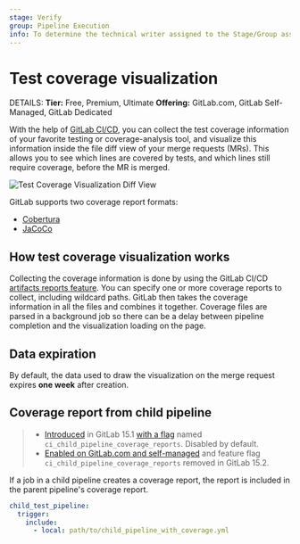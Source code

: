 ```yaml
---
stage: Verify
group: Pipeline Execution
info: To determine the technical writer assigned to the Stage/Group associated with this page, see https://handbook.gitlab.com/handbook/product/ux/technical-writing/#assignments
---
```


# Test coverage visualization

DETAILS:
**Tier:** Free, Premium, Ultimate
**Offering:** GitLab.com, GitLab Self-Managed, GitLab Dedicated

With the help of [GitLab CI/CD](../../index.md), you can collect the test
coverage information of your favorite testing or coverage-analysis tool, and visualize
this information inside the file diff view of your merge requests (MRs). This allows you
to see which lines are covered by tests, and which lines still require coverage, before the
MR is merged.

![Test Coverage Visualization Diff View](../img/test_coverage_visualization_v12_9.png)

GitLab supports two coverage report formats:

- [Cobertura](cobertura.md)
- [JaCoCo](jacoco.md)

## How test coverage visualization works

Collecting the coverage information is done by using the GitLab CI/CD
[artifacts reports feature](../../yaml/index.md#artifactsreports).
You can specify one or more coverage reports to collect, including wildcard paths.
GitLab then takes the coverage information in all the files and combines it
together. Coverage files are parsed in a background job so there can be a delay
between pipeline completion and the visualization loading on the page.

## Data expiration

By default, the data used to draw the visualization on the merge request expires **one week** after creation.

## Coverage report from child pipeline

> - [Introduced](https://gitlab.com/gitlab-org/gitlab/-/issues/363301) in GitLab 15.1 [with a flag](../../../administration/feature_flags.md) named `ci_child_pipeline_coverage_reports`. Disabled by default.
> - [Enabled on GitLab.com and self-managed](https://gitlab.com/gitlab-org/gitlab/-/issues/363557) and feature flag `ci_child_pipeline_coverage_reports` removed in GitLab 15.2.

If a job in a child pipeline creates a coverage report, the report is included in
the parent pipeline's coverage report.

```yaml
child_test_pipeline:
  trigger:
    include:
      - local: path/to/child_pipeline_with_coverage.yml
```
